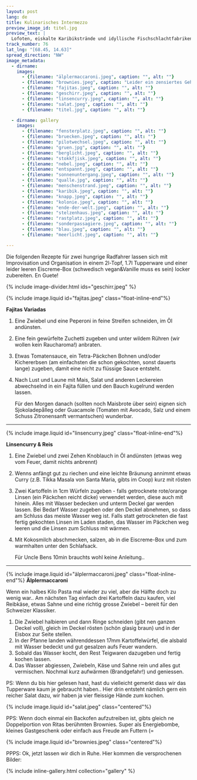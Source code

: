 ```yaml
---
layout: post
lang: de
title: Kulinarisches Intermezzo
preview_image_id: titel.jpg
preview_text: |
  Lofoten, eiskalte Karibikstrände und idyllische Fischschlachtfabriken.. ja ja, ich könnte hier wieder versuchen mehr oder weniger unverständliche Erlebnis-Landschaften zu malen, aber das überlassen wir mal der norwegischen Tourismus-Propaganda (und Ritas sprechenden Fotos). Stattdessen folgt hier ein Versuch, hungrige Minimalreisende zu maximalem Genuss zu führen.
track_number: 76
lat_lng: "[68.45, 14.63]"
spread_direction: "NW"
image_metadata:
  - dirname:
    images:
      - {filename: "älplermaccaroni.jpeg", caption: "", alt: ""}
      - {filename: "brownies.jpeg", caption: "Leider ein zensiertes Geheimrezept :/", alt: ""}
      - {filename: "fajitas.jpeg", caption: "", alt: ""}
      - {filename: "geschirr.jpeg", caption: "", alt: ""}
      - {filename: "linsencurry.jpeg", caption: "", alt: ""}
      - {filename: "salat.jpeg", caption: "", alt: ""}
      - {filename: "titel.jpg", caption: "", alt: ""}

  - dirname: gallery
    images:
      - {filename: "fensterplatz.jpeg", caption: "", alt: ""}
      - {filename: "bruecken.jpeg", caption: "", alt: ""}
      - {filename: "pilotwechsel.jpeg", caption: "", alt: ""}
      - {filename: "gruen.jpg", caption: "", alt: ""}
      - {filename: "berglicht.jpeg", caption: "", alt: ""}
      - {filename: "stokkfjisk.jpeg", caption: "", alt: ""}
      - {filename: "nebel.jpeg", caption: "", alt: ""}
      - {filename: "entspannt.jpeg", caption: "", alt: ""}
      - {filename: "sonnenuntergang.jpeg", caption: "", alt: ""}
      - {filename: "qualle.jpg", caption: "", alt: ""}
      - {filename: "menschenstrand.jpeg", caption: "", alt: ""}
      - {filename: "karibik.jpeg", caption: "", alt: ""}
      - {filename: "knapp.jpeg", caption: "", alt: ""}
      - {filename: "kolonie.jpeg", caption: "", alt: ""}
      - {filename: "ende-der-welt.jpeg", caption: "", alt: ""}
      - {filename: "stelzenhaus.jpeg", caption: "", alt: ""}
      - {filename: "rastplatz.jpeg", caption: "", alt: ""}
      - {filename: "sonderpassagiere.jpeg", caption: "", alt: ""}
      - {filename: "blau.jpeg", caption: "", alt: ""}
      - {filename: "meerlicht.jpeg", caption: "", alt: ""}

---
```

Die folgenden Rezepte für zwei hungrige Radfahrer lassen sich mit Improvisation und Organisation in einem 2l-Topf, 1.7l Tupperware und einer leider leeren Eiscreme-Box (schwedisch vegan&Vanille muss es sein) locker zubereiten. En Guete! 

{% include image-divider.html ids="geschirr.jpeg" %}

{% include image.liquid id="fajitas.jpeg" class="float-inline-end"%}

**Fajitas Variadas**

1. Eine Zwiebel und eine Peperoni in feine Streifen schneiden, im Öl andünsten.
2. Eine fein gewürfelte Zuchetti zugeben und unter wildem Rühren (wir wollen kein Raucharoma!) anbraten.
3. Etwas Tomatensauce, ein Tetra-Päckchen Bohnen und/oder Kichererbsen (am einfachsten die schon gekochten, sonst dauerts lange) zugeben, damit eine nicht zu flüssige Sauce entsteht.
4. Nach Lust und Laune mit Mais, Salat und anderen Leckereien abwechselnd in ein Fajita füllen und den Bauch kugelrund werden lassen.

   Für den Morgen danach (sollten noch Maisbrote über sein) eignen sich Sjokoladepålleg oder Guacamole (Tomaten mit Avocado, Salz und einem Schuss Zitronensanft vermantschen) wunderbar.

<div class="float-clear"></div>

---

{% include image.liquid id="linsencurry.jpeg" class="float-inline-end"%}

**Linsencurry & Reis**

1. Eine Zwiebel und zwei Zehen Knoblauch in Öl andünsten (etwas weg vom Feuer, damit nichts anbrennt)

2. Wenns anfängt gut zu riechen und eine leichte Bräunung annimmt etwas Curry (z.B. Tikka Masala von Santa Maria, gibts im Coop) kurz mit rösten

3. Zwei Kartoffeln in 1cm Würfeln zugeben - falls getrocknete rote/orange Linsen (ein Päckchen reicht dicke) verwendet werden, diese auch mit hinein. Alles mit Wasser bedecken und unterm Deckel gar werden lassen. Bei Bedarf Wasser zugeben oder den Deckel abnehmen, so dass am Schluss das meiste Wasser weg ist. Falls statt getrockneten die fast fertig gekochten Linsen im Laden staden, das Wasser im Päckchen weg leeren und die Linsen zum Schluss mit wärmen.

4. Mit Kokosmilch abschmecken, salzen, ab in die Eiscreme-Box und zum warmhalten unter den Schlafsack.

   Für Uncle Bens 10min brauchts wohl keine Anleitung..

<div class="float-clear"></div>

---

{% include image.liquid id="älplermaccaroni.jpeg" class="float-inline-end"%}
**Älplermaccaroni**

Wenn ein halbes Kilo Pasta mal wieder zu viel, aber die Hälfte doch zu wenig war.. Am nächsten Tag einfach drei Kartoffeln dazu kaufen, viel Reibkäse, etwas Sahne und eine richtig grosse Zwiebel – bereit für den Schweizer Klassiker.

1. Die Zwiebel halbieren und dann Ringe schneiden (gibt nen ganzen Deckel voll), gleich im Deckel rösten (schön glasig braun) und in der Eisbox zur Seite stellen.
2. In der Pfanne landen währenddessen 17mm Kartoffelwürfel, die alsbald mit Wasser bedeckt und gut gesalzen aufs Feuer wandern.
3. Sobald das Wasser kocht, den Rest Teigwaren dazugeben und fertig kochen lassen.
4. Das Wasser abgiessen, Zwiebeln, Käse und Sahne rein und alles gut vermischen. Nochmal kurz aufwärmen (Brandgefahr!) und geniessen.

<div class="float-clear"></div>

PS: Wenn du bis hier gelesen hast, hast du vielleicht gemerkt dass wir das Tupperware kaum je gebraucht haben.. Hier drin entsteht nämlich gern ein reicher Salat dazu, wir haben ja vier fleissige Hände zum kochen. 

{% include image.liquid id="salat.jpeg" class="centered"%}

PPS: Wenn doch einmal ein Backofen aufzutreiben ist, gibts gleich ne Doppelportion von Ritas berühmten Brownies. Super als Energiebombe, kleines Gastgeschenk oder einfach aus Freude am Futtern (= 

{% include image.liquid id="brownies.jpeg" class="centered"%}

 PPPS: Ok, jetzt lassen wir dich in Ruhe. Hier kommen die versprochenen Bilder:

{% include inline-gallery.html collection="gallery" %}